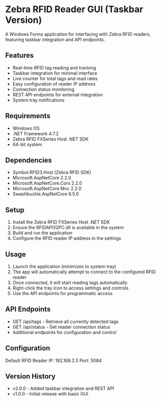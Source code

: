 # Zebra RFID Reader GUI (Taskbar Version)

A Windows Forms application for interfacing with Zebra RFID readers, featuring taskbar integration and API endpoints.

## Features

- Real-time RFID tag reading and tracking
- Taskbar integration for minimal interface
- Live counter for total tags and read rates
- Easy configuration of reader IP address
- Connection status monitoring
- REST API endpoints for external integration
- System tray notifications

## Requirements

- Windows OS
- .NET Framework 4.7.2
- Zebra RFID FXSeries Host .NET SDK
- 64-bit system

## Dependencies

- Symbol.RFID3.Host (Zebra RFID SDK)
- Microsoft.AspNetCore 2.2.0
- Microsoft.AspNetCore.Cors 2.2.0
- Microsoft.AspNetCore.Mvc 2.2.0
- Swashbuckle.AspNetCore 6.5.0

## Setup

1. Install the Zebra RFID FXSeries Host .NET SDK
2. Ensure the RFIDAPI32PC.dll is available in the system
3. Build and run the application
4. Configure the RFID reader IP address in the settings

## Usage

1. Launch the application (minimizes to system tray)
2. The app will automatically attempt to connect to the configured RFID reader
3. Once connected, it will start reading tags automatically
4. Right-click the tray icon to access settings and controls
5. Use the API endpoints for programmatic access

## API Endpoints

- GET /api/tags - Retrieve all currently detected tags
- GET /api/status - Get reader connection status
- Additional endpoints for configuration and control

## Configuration

Default RFID Reader IP: 192.168.2.5
Port: 5084

## Version History

- v2.0.0 - Added taskbar integration and REST API
- v1.0.0 - Initial release with basic GUI


